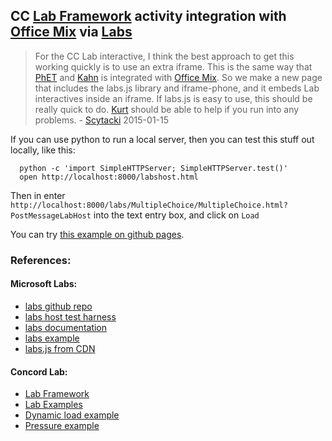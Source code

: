 

## CC [Lab Framework][lab] activity integration with [Office Mix][mix] via [Labs][labs_readme]

> For the CC Lab interactive, I think the best approach to get this
> working quickly is to use an extra iframe. This is the same way that
> [PhET](https://phet.colorado.edu/) and [Kahn](https://www.khanacademy.org/) 
> is integrated with [Office Mix][mix]. So we make a new page
> that includes the labs.js library and iframe-phone, and it embeds Lab
> interactives inside an iframe. If labs.js is easy to use, this should
> be really quick to do. [Kurt](https://twitter.com/kurtberglund) 
> should be able to help if you run into any
> problems. - [Scytacki](https://twitter.com/scytacki) 2015-01-15

If you can use python to run a local server, then you can test this stuff out locally, like this:

      python -c 'import SimpleHTTPServer; SimpleHTTPServer.test()'
      open http://localhost:8000/labshost.html

Then in enter `http://localhost:8000/labs/MultipleChoice/MultipleChoice.html?PostMessageLabHost` into the text entry box, and click on `Load`

You can try [this example on github pages](http://concord-consortium.github.io/mixlab/).

### References:

#### Microsoft Labs:

* [labs github repo][labs_github]
* [labs host test harness][labs_host]
* [labs documentation][labs_readme]
* [labs example][labs_example]
* [labs.js from CDN][labs_cdn]


#### Concord Lab:

* [Lab Framework][lab]
* [Lab Examples][lab_examples]
* [Dynamic load example][start_empty]
* [Pressure example][pressure]




[mix]: https://mix.office.com/
[labs_github]: https://github.com/OfficeDev/labs.js
[labs_host]: https://labsjs.blob.core.windows.net/sdk/LabsJS-1.0.4/labshost.html
[labs_readme]: https://labsjs.blob.core.windows.net/sdk/LabsJS-1.0.4/labs.html
[labs_example]: https://labsjs.blob.core.windows.net/sdk/LabsJS-1.0.4/labshost.html?lab=https://athenadevapps.cloudapp.net/Quiz/MultipleChoice?PostMessageLabHost
[labs_cdn]: https://az592748.vo.msecnd.net/sdk/LabsJS-1.0.4/labs-1.0.4.js
[lab]: https://github.com/concord-consortium/lab
[lab_examples]: https://github.com/concord-consortium/lab
[pressure]:http://lab.concord.org/embeddable.html#interactives/basic-examples/area-versus-applied-pressure.json
[start_empty]: http://concord-consortium.github.io/lab-examples/pages/03-start-empty.html